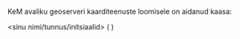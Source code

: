 KeM avaliku geoserveri kaarditeenuste loomisele on aidanud kaasa:

<sinu nimi/tunnus/initsiaalid> ( <sinu-kontakt-kui-soovid> )

